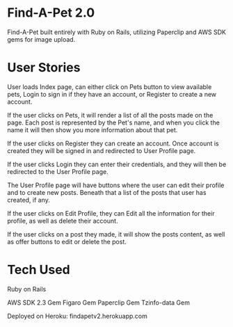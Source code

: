 # Find-A-Pet 2.0

Find-A-Pet built entirely with Ruby on Rails, utilizing Paperclip and AWS SDK gems for image upload.

# User Stories
User loads Index page, can either click on Pets button to view available pets, Login to sign in if they have an account, or Register to create a new account.  

If the user clicks on Pets, it will render a list of all the posts made on the page.  Each post is represented by the Pet's name, and when you click the name it will then show you more information about that pet.

If the user clicks on Register they can create an account.  Once account is created they will be signed in and redirected to User Profile page.

If the user clicks Login they can enter their credentials, and they will then be redirected to the User Profile page.

The User Profile page will have buttons where the user can edit their profile and to create new posts.  Beneath that a list of the posts that user has created, if any.  

If the user clicks on Edit Profile, they can Edit all the information for their profile, as well as delete their account.

If the user clicks on a post they made, it will show the posts content, as well as offer buttons to edit or delete the post.

# Tech Used
Ruby on Rails

AWS SDK 2.3 Gem
Figaro Gem
Paperclip Gem
Tzinfo-data Gem

Deployed on Heroku:  findapetv2.herokuapp.com